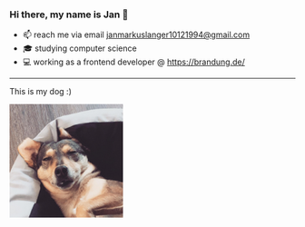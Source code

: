 ### Hi there, my name is Jan 👋

- 📫 reach me via email [janmarkuslanger10121994@gmail.com](janmarkuslanger10121994@gmail.com) 
- 🎓 studying computer science
- 💻 working as a frontend developer @ https://brandung.de/

---

<p>This is my dog :)</p>
<img width="200" src="nuri.jpeg" />
